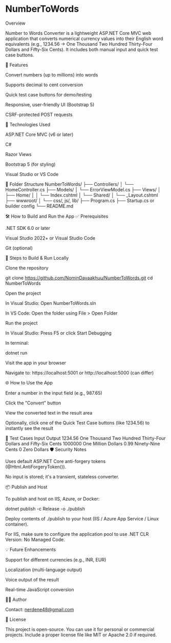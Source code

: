 # NumberToWords

Overview

Number to Words Converter is a lightweight ASP.NET Core MVC web application that converts numerical currency values into their English word equivalents (e.g., 1234.56 → One Thousand Two Hundred Thirty-Four Dollars and Fifty-Six Cents). It includes both manual input and quick test case buttons.

🚀 Features

Convert numbers (up to millions) into words

Supports decimal to cent conversion

Quick test case buttons for demo/testing

Responsive, user-friendly UI (Bootstrap 5)

CSRF-protected POST requests

🧰 Technologies Used

ASP.NET Core MVC (v6 or later)

C#

Razor Views

Bootstrap 5 (for styling)

Visual Studio or VS Code

📁 Folder Structure
NumberToWords/
├── Controllers/
│   └── HomeController.cs
├── Models/
│   └── ErrorViewModel.cs
├── Views/
│   ├── Home/
│   │   └── Index.cshtml
│   └── Shared/
│       └── _Layout.cshtml
├── wwwroot/
│   └── css/, js/, lib/
├── Program.cs
├── Startup.cs or builder config
└── README.md

🛠️ How to Build and Run the App
✅ Prerequisites

.NET SDK 6.0 or later

Visual Studio 2022+
 or Visual Studio Code

Git (optional)

🔧 Steps to Build & Run Locally

Clone the repository

git clone https://github.com/NominDavaakhuu/NumberToWords.git
cd NumberToWords


Open the project

In Visual Studio: Open NumberToWords.sln

In VS Code: Open the folder using File > Open Folder

Run the project

In Visual Studio: Press F5 or click Start Debugging

In terminal:

dotnet run


Visit the app in your browser

Navigate to: https://localhost:5001 or http://localhost:5000 (can differ)

🌐 How to Use the App

Enter a number in the input field (e.g., 987.65)

Click the "Convert" button

View the converted text in the result area

Optionally, click one of the Quick Test Case buttons (like 1234.56) to instantly see the result

🧪 Test Cases
Input	Output
1234.56	One Thousand Two Hundred Thirty-Four Dollars and Fifty-Six Cents
1000000	One Million Dollars
0.99	Ninety-Nine Cents
0	Zero Dollars
🛡️ Security Notes

Uses default ASP.NET Core anti-forgery tokens (@Html.AntiForgeryToken()).

No input is stored; it's a transient, stateless converter.

📦 Publish and Host

To publish and host on IIS, Azure, or Docker:

dotnet publish -c Release -o ./publish


Deploy contents of ./publish to your host (IIS / Azure App Service / Linux container).

For IIS, make sure to configure the application pool to use .NET CLR Version: No Managed Code.

💡 Future Enhancements

Support for different currencies (e.g., INR, EUR)

Localization (multi-language output)

Voice output of the result

Real-time JavaScript conversion

🧑‍💻 Author

Contact: nerdene48@gmail.com

📝 License

This project is open-source. You can use it for personal or commercial projects.
Include a proper license file like MIT or Apache 2.0 if required.
